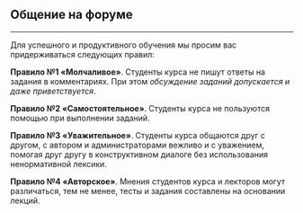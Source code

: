 ## Общение на форуме
---------------------

Для успешного и продуктивного обучения мы просим вас придерживаться следующих правил:

**Правило №1 «Молчаливое»**. Студенты курса не пишут ответы на задания в комментариях. При этом _обсуждение заданий допускается и даже приветствуется_.

**Правило №2 «Самостоятельное»**. Студенты курса не пользуются помощью при выполнении заданий.

**Правило №3 «Уважительное»**. Студенты курса общаются друг с другом, с автором и администраторами вежливо и с уважением, помогая друг другу в конструктивном диалоге без использования ненормативной лексики.

**Правило №4 «Авторское»**. Мнения студентов курса и лекторов могут различаться, тем не менее, тесты и задания составлены на основании лекций.
